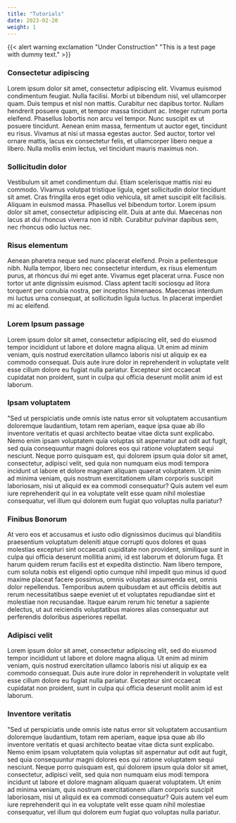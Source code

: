 ```yaml
---
title: "Tutorials"
date: 2023-02-20
weight: 1
---
```


{{< alert warning exclamation "Under Construction" "This is a test page with dummy text." >}}


### Consectetur adipiscing
Lorem ipsum dolor sit amet, consectetur adipiscing elit. Vivamus euismod condimentum feugiat. Nulla facilisi. Morbi ut bibendum nisl, vel ullamcorper quam. Duis tempus et nisl non mattis. Curabitur nec dapibus tortor. Nullam hendrerit posuere quam, et tempor massa tincidunt ac. Integer rutrum porta eleifend. Phasellus lobortis non arcu vel tempor. Nunc suscipit ex ut posuere tincidunt. Aenean enim massa, fermentum ut auctor eget, tincidunt eu risus. Vivamus at nisi ut massa egestas auctor. Sed auctor, tortor vel ornare mattis, lacus ex consectetur felis, et ullamcorper libero neque a libero. Nulla mollis enim lectus, vel tincidunt mauris maximus non.

### Sollicitudin dolor
Vestibulum sit amet condimentum dui. Etiam scelerisque mattis nisi eu commodo. Vivamus volutpat tristique ligula, eget sollicitudin dolor tincidunt sit amet. Cras fringilla eros eget odio vehicula, sit amet suscipit elit facilisis. Aliquam in euismod massa. Phasellus vel bibendum tortor. Lorem ipsum dolor sit amet, consectetur adipiscing elit. Duis at ante dui. Maecenas non lacus at dui rhoncus viverra non id nibh. Curabitur pulvinar dapibus sem, nec rhoncus odio luctus nec.

### Risus elementum
Aenean pharetra neque sed nunc placerat eleifend. Proin a pellentesque nibh. Nulla tempor, libero nec consectetur interdum, ex risus elementum purus, at rhoncus dui mi eget ante. Vivamus eget placerat urna. Fusce non tortor ut ante dignissim euismod. Class aptent taciti sociosqu ad litora torquent per conubia nostra, per inceptos himenaeos. Maecenas interdum mi luctus urna consequat, at sollicitudin ligula luctus. In placerat imperdiet mi ac eleifend.

### Lorem Ipsum passage
Lorem ipsum dolor sit amet, consectetur adipiscing elit, sed do eiusmod tempor incididunt ut labore et dolore magna aliqua. Ut enim ad minim veniam, quis nostrud exercitation ullamco laboris nisi ut aliquip ex ea commodo consequat. Duis aute irure dolor in reprehenderit in voluptate velit esse cillum dolore eu fugiat nulla pariatur. Excepteur sint occaecat cupidatat non proident, sunt in culpa qui officia deserunt mollit anim id est laborum.

### Ipsam voluptatem
"Sed ut perspiciatis unde omnis iste natus error sit voluptatem accusantium doloremque laudantium, totam rem aperiam, eaque ipsa quae ab illo inventore veritatis et quasi architecto beatae vitae dicta sunt explicabo. Nemo enim ipsam voluptatem quia voluptas sit aspernatur aut odit aut fugit, sed quia consequuntur magni dolores eos qui ratione voluptatem sequi nesciunt. Neque porro quisquam est, qui dolorem ipsum quia dolor sit amet, consectetur, adipisci velit, sed quia non numquam eius modi tempora incidunt ut labore et dolore magnam aliquam quaerat voluptatem. Ut enim ad minima veniam, quis nostrum exercitationem ullam corporis suscipit laboriosam, nisi ut aliquid ex ea commodi consequatur? Quis autem vel eum iure reprehenderit qui in ea voluptate velit esse quam nihil molestiae consequatur, vel illum qui dolorem eum fugiat quo voluptas nulla pariatur?

### Finibus Bonorum
At vero eos et accusamus et iusto odio dignissimos ducimus qui blanditiis praesentium voluptatum deleniti atque corrupti quos dolores et quas molestias excepturi sint occaecati cupiditate non provident, similique sunt in culpa qui officia deserunt mollitia animi, id est laborum et dolorum fuga. Et harum quidem rerum facilis est et expedita distinctio. Nam libero tempore, cum soluta nobis est eligendi optio cumque nihil impedit quo minus id quod maxime placeat facere possimus, omnis voluptas assumenda est, omnis dolor repellendus. Temporibus autem quibusdam et aut officiis debitis aut rerum necessitatibus saepe eveniet ut et voluptates repudiandae sint et molestiae non recusandae. Itaque earum rerum hic tenetur a sapiente delectus, ut aut reiciendis voluptatibus maiores alias consequatur aut perferendis doloribus asperiores repellat.

### Adipisci velit
Lorem ipsum dolor sit amet, consectetur adipiscing elit, sed do eiusmod tempor incididunt ut labore et dolore magna aliqua. Ut enim ad minim veniam, quis nostrud exercitation ullamco laboris nisi ut aliquip ex ea commodo consequat. Duis aute irure dolor in reprehenderit in voluptate velit esse cillum dolore eu fugiat nulla pariatur. Excepteur sint occaecat cupidatat non proident, sunt in culpa qui officia deserunt mollit anim id est laborum.

### Inventore veritatis
"Sed ut perspiciatis unde omnis iste natus error sit voluptatem accusantium doloremque laudantium, totam rem aperiam, eaque ipsa quae ab illo inventore veritatis et quasi architecto beatae vitae dicta sunt explicabo. Nemo enim ipsam voluptatem quia voluptas sit aspernatur aut odit aut fugit, sed quia consequuntur magni dolores eos qui ratione voluptatem sequi nesciunt. Neque porro quisquam est, qui dolorem ipsum quia dolor sit amet, consectetur, adipisci velit, sed quia non numquam eius modi tempora incidunt ut labore et dolore magnam aliquam quaerat voluptatem. Ut enim ad minima veniam, quis nostrum exercitationem ullam corporis suscipit laboriosam, nisi ut aliquid ex ea commodi consequatur? Quis autem vel eum iure reprehenderit qui in ea voluptate velit esse quam nihil molestiae consequatur, vel illum qui dolorem eum fugiat quo voluptas nulla pariatur.